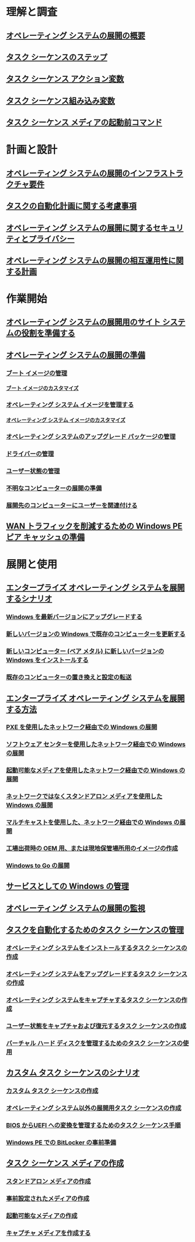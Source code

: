 # 理解と調査
## [オペレーティング システムの展開の概要](understand/introduction-to-operating-system-deployment.md)
## [タスク シーケンスのステップ](understand/task-sequence-steps.md)
## [タスク シーケンス アクション変数](understand/task-sequence-action-variables.md)
## [タスク シーケンス組み込み変数](understand/task-sequence-built-in-variables.md)
## [タスク シーケンス メディアの起動前コマンド](understand/prestart-commands-for-task-sequence-media.md)

# 計画と設計
## [オペレーティング システムの展開のインフラストラクチャ要件](plan-design/infrastructure-requirements-for-operating-system-deployment.md)
## [タスクの自動化計画に関する考慮事項](plan-design/planning-considerations-for-automating-tasks.md)
## [オペレーティング システムの展開に関するセキュリティとプライバシー](plan-design/security-and-privacy-for-operating-system-deployment.md)
## [オペレーティング システムの展開の相互運用性に関する計画](plan-design/planning-for-operating-system-deployment-interoperability.md)

# 作業開始
## [オペレーティング システムの展開用のサイト システムの役割を準備する](get-started/prepare-site-system-roles-for-operating-system-deployments.md)
## [オペレーティング システムの展開の準備](get-started/prepare-for-operating-system-deployment.md)
### [ブート イメージの管理](get-started/manage-boot-images.md)
#### [ブート イメージのカスタマイズ](get-started/customize-boot-images.md)

### [オペレーティング システム イメージを管理する](get-started/manage-operating-system-images.md)
#### [オペレーティング システム イメージのカスタマイズ](get-started/customize-operating-system-images.md)

### [オペレーティング システムのアップグレード パッケージの管理](get-started/manage-operating-system-upgrade-packages.md)
### [ドライバーの管理](get-started/manage-drivers.md)
### [ユーザー状態の管理](get-started/manage-user-state.md)
### [不明なコンピューターの展開の準備](get-started/prepare-for-unknown-computer-deployments.md)
### [展開先のコンピューターにユーザーを関連付ける](get-started/associate-users-with-a-destination-computer.md)

## [WAN トラフィックを削減するための Windows PE ピア キャッシュの準備](get-started/prepare-windows-pe-peer-cache-to-reduce-wan-traffic.md)

# 展開と使用
## [エンタープライズ オペレーティング システムを展開するシナリオ](deploy-use/scenarios-to-deploy-enterprise-operating-systems.md)
### [Windows を最新バージョンにアップグレードする](deploy-use/upgrade-windows-to-the-latest-version.md)
### [新しいバージョンの Windows で既存のコンピューターを更新する](deploy-use/refresh-an-existing-computer-with-a-new-version-of-windows.md)
### [新しいコンピューター (ベア メタル) に新しいバージョンの Windows をインストールする](deploy-use/install-new-windows-version-new-computer-bare-metal.md)
### [既存のコンピューターの置き換えと設定の転送](deploy-use/replace-an-existing-computer-and-transfer-settings.md)

## [エンタープライズ オペレーティング システムを展開する方法](deploy-use/methods-to-deploy-enterprise-operating-systems.md)
### [PXE を使用したネットワーク経由での Windows の展開](deploy-use/use-pxe-to-deploy-windows-over-the-network.md)
### [ソフトウェア センターを使用したネットワーク経由での Windows の展開](deploy-use/use-software-center-to-deploy-windows-over-the-network.md)
### [起動可能なメディアを使用したネットワーク経由での Windows の展開](deploy-use/use-bootable-media-to-deploy-windows-over-the-network.md)
### [ネットワークではなくスタンドアロン メディアを使用した Windows の展開](deploy-use/use-stand-alone-media-to-deploy-windows-without-using-the-network.md)
### [マルチキャストを使用した、ネットワーク経由での Windows の展開](deploy-use/use-multicast-to-deploy-windows-over-the-network.md)
### [工場出荷時の OEM 用、または現地保管場所用のイメージの作成](deploy-use/create-an-image-for-an-oem-in-factory-or-a-local-depot.md)
### [Windows to Go の展開](deploy-use/deploy-windows-to-go.md)

## [サービスとしての Windows の管理](deploy-use/manage-windows-as-a-service.md)
## [オペレーティング システムの展開の監視](deploy-use/monitor-operating-system-deployments.md)

## [タスクを自動化するためのタスク シーケンスの管理](deploy-use/manage-task-sequences-to-automate-tasks.md)
### [オペレーティング システムをインストールするタスク シーケンスの作成](deploy-use/create-a-task-sequence-to-install-an-operating-system.md)
### [オペレーティング システムをアップグレードするタスク シーケンスの作成](deploy-use/create-a-task-sequence-to-upgrade-an-operating-system.md)
### [オペレーティング システムをキャプチャするタスク シーケンスの作成](deploy-use/create-a-task-sequence-to-capture-an-operating-system.md)
### [ユーザー状態をキャプチャおよび復元するタスク シーケンスの作成](deploy-use/create-a-task-sequence-to-capture-and-restore-user-state.md)
### [バーチャル ハード ディスクを管理するためのタスク シーケンスの使用](deploy-use/use-a-task-sequence-to-manage-virtual-hard-disks.md)

## [カスタム タスク シーケンスのシナリオ](deploy-use/custom-task-sequence-scenarios.md)
### [カスタム タスク シーケンスの作成](deploy-use/create-a-custom-task-sequence.md)
### [オペレーティング システム以外の展開用タスク シーケンスの作成](deploy-use/create-a-task-sequence-for-non-operating-system-deployments.md)
### [BIOS からUEFI への変換を管理するためのタスク シーケンス手順](deploy-use/task-sequence-steps-to-manage-bios-to-uefi-conversion.md)
### [Windows PE での BitLocker の事前準備](deploy-use/preprovision-bitlocker-in-windows-pe.md)

## [タスク シーケンス メディアの作成](deploy-use/create-task-sequence-media.md)
### [スタンドアロン メディアの作成](deploy-use/create-stand-alone-media.md)
### [事前設定されたメディアの作成](deploy-use/create-prestaged-media.md)
### [起動可能なメディアの作成](deploy-use/create-bootable-media.md)
### [キャプチャ メディアを作成する](deploy-use/create-capture-media.md)
